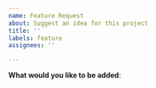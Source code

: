 ```yaml
---
name: Feature Request
about: Suggest an idea for this project
title: ''
labels: feature
assignees: ''

---
```


**What would you like to be added**:
